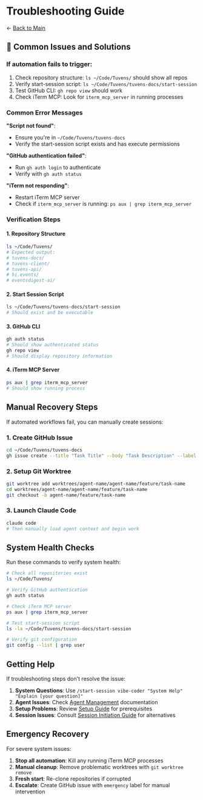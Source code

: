 # Troubleshooting Guide

← [Back to Main](./README.md)

## 🐛 Common Issues and Solutions

### If automation fails to trigger:
1. Check repository structure: `ls ~/Code/Tuvens/` should show all repos
2. Verify start-session script: `ls ~/Code/Tuvens/tuvens-docs/start-session`
3. Test GitHub CLI: `gh repo view` should work
4. Check iTerm MCP: Look for `iterm_mcp_server` in running processes

### Common Error Messages

**"Script not found"**: 
- Ensure you're in `~/Code/Tuvens/tuvens-docs`
- Verify the start-session script exists and has execute permissions

**"GitHub authentication failed"**: 
- Run `gh auth login` to authenticate
- Verify with `gh auth status`

**"iTerm not responding"**: 
- Restart iTerm MCP server
- Check if `iterm_mcp_server` is running: `ps aux | grep iterm_mcp_server`

### Verification Steps

#### 1. Repository Structure
```bash
ls ~/Code/Tuvens/
# Expected output:
# tuvens-docs/
# tuvens-client/ 
# tuvens-api/
# hi.events/
# eventsdigest-ai/
```

#### 2. Start Session Script
```bash
ls ~/Code/Tuvens/tuvens-docs/start-session
# Should exist and be executable
```

#### 3. GitHub CLI
```bash
gh auth status
# Should show authenticated status
gh repo view
# Should display repository information
```

#### 4. iTerm MCP Server
```bash
ps aux | grep iterm_mcp_server
# Should show running process
```

## Manual Recovery Steps

If automated workflows fail, you can manually create sessions:

### 1. Create GitHub Issue
```bash
cd ~/Code/Tuvens/tuvens-docs
gh issue create --title "Task Title" --body "Task Description" --label "agent-task,agent-name"
```

### 2. Setup Git Worktree
```bash
git worktree add worktrees/agent-name/agent-name/feature/task-name
cd worktrees/agent-name/agent-name/feature/task-name
git checkout -b agent-name/feature/task-name
```

### 3. Launch Claude Code
```bash
claude code
# Then manually load agent context and begin work
```

## System Health Checks

Run these commands to verify system health:

```bash
# Check all repositories exist
ls ~/Code/Tuvens/

# Verify GitHub authentication  
gh auth status

# Check iTerm MCP server
ps aux | grep iterm_mcp_server

# Test start-session script
ls -la ~/Code/Tuvens/tuvens-docs/start-session

# Verify git configuration
git config --list | grep user
```

## Getting Help

If troubleshooting steps don't resolve the issue:

1. **System Questions**: Use `/start-session vibe-coder "System Help" "Explain [your question]"`
2. **Agent Issues**: Check [Agent Management](./agent-management.md) documentation
3. **Setup Problems**: Review [Setup Guide](./setup-guide.md) for prerequisites
4. **Session Issues**: Consult [Session Initiation Guide](./start-session.md) for alternatives

## Emergency Recovery

For severe system issues:

1. **Stop all automation**: Kill any running iTerm MCP processes
2. **Manual cleanup**: Remove problematic worktrees with `git worktree remove`
3. **Fresh start**: Re-clone repositories if corrupted
4. **Escalate**: Create GitHub issue with `emergency` label for manual intervention